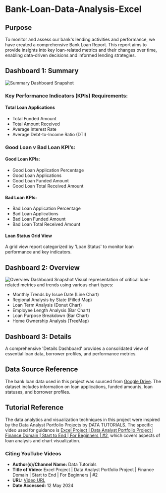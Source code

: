 # Bank-Loan-Data-Analysis-Excel

## Purpose
To monitor and assess our bank's lending activities and performance, we have created a comprehensive Bank Loan Report. This report aims to provide insights into key loan-related metrics and their changes over time, enabling data-driven decisions and informed lending strategies.

## Dashboard 1: Summary

![Summary Dashboard Snapshot](https://github.com/AKaur-Connect/Bank-Loan-Data-Analysis-Excel/blob/main/Summary%20Dashboard.png)

### Key Performance Indicators (KPIs) Requirements:
#### Total Loan Applications
- Total Funded Amount
- Total Amount Received
- Average Interest Rate
- Average Debt-to-Income Ratio (DTI)

### Good Loan v Bad Loan KPI’s:

#### Good Loan KPIs:
- Good Loan Application Percentage
- Good Loan Applications
- Good Loan Funded Amount
- Good Loan Total Received Amount
#### Bad Loan KPIs:
- Bad Loan Application Percentage
- Bad Loan Applications
- Bad Loan Funded Amount
- Bad Loan Total Received Amount

#### Loan Status Grid View
A grid view report categorized by 'Loan Status' to monitor loan performance and key indicators.

## Dashboard 2: Overview
![Overview Dashboard Snapshot](https://github.com/AKaur-Connect/Bank-Loan-Data-Analysis-Excel/blob/main/Overview%20Dashboard.png)
Visual representation of critical loan-related metrics and trends using various chart types:
- Monthly Trends by Issue Date (Line Chart)
- Regional Analysis by State (Filled Map)
- Loan Term Analysis (Donut Chart)
- Employee Length Analysis (Bar Chart)
- Loan Purpose Breakdown (Bar Chart)
- Home Ownership Analysis (TreeMap)

## Dashboard 3: Details
A comprehensive 'Details Dashboard' provides a consolidated view of essential loan data, borrower profiles, and performance metrics.

## Data Source Reference

The bank loan data used in this project was sourced from [Google Drive](https://drive.google.com/file/d/14cXN6kCDDoGRHg1keDzOSoECoKCEUQEH/view?usp=drive_link). The dataset includes information on loan applications, funded amounts, loan statuses, and borrower profiles.

## Tutorial Reference

The data analytics and visualization techniques in this project were inspired by the Data Analyst Portfolio Projects by DATA TUTORIALS. The specific video used for guidance is [Excel Project | Data Analyst Portfolio Project | Finance Domain | Start to End | For Beginners | #2](https://www.youtube.com/watch?v=yzaLl-BvHnc&list=PLO9LeSU_vHCWpfLDRTT5nBz9Z0libOs5k&index=12), which covers aspects of loan analysis and chart visualization.

### Citing YouTube Videos

- **Author(s)/Channel Name:** Data Tutorials
- **Title of Video:** Excel Project | Data Analyst Portfolio Project | Finance Domain | Start to End | For Beginners | #2
- **URL:** [Video URL](https://www.youtube.com/watch?v=yzaLl-BvHnc&list=PLO9LeSU_vHCWpfLDRTT5nBz9Z0libOs5k&index=12)
- **Date Accessed:** 12 May 2024

